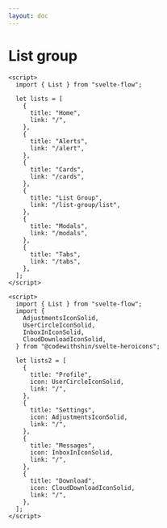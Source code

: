 ```yaml
---
layout: doc
---
```


<script>
  import { List } from "svelte-flow";
  import {
    AdjustmentsIconSolid,
    UserCircleIconSolid,
    InboxInIconSolid,
    CloudDownloadIconSolid,
  } from "@codewithshin/svelte-heroicons";
  let lists = [
    {
      title: "Home",
      link: "/",
    },
    {
      title: "Alerts",
      link: "/alert",
    },
    {
      title: "Cards",
      link: "/cards",
    },
    {
      title: "List Group",
      link: "/list-group/list",
    },
    {
      title: "Modals",
      link: "/modals",
    },
    {
      title: "Tabs",
      link: "/tabs",
    },
  ];
  let lists2 = [
    {
      title: "Profile",
      icon: UserCircleIconSolid,
      link: "/",
    },
    {
      title: "Settings",
      icon: AdjustmentsIconSolid,
      link: "/",
    },
    {
      title: "Messages",
      icon: InboxInIconSolid,
      link: "/",
    },
    {
      title: "Download",
      icon: CloudDownloadIconSolid,
      link: "/",
    },
  ];
</script>

<h1 class="text-3xl w-full dark:text-white">List group</h1>

<div
  class="container flex flex-wrap space-x-8 justify-center rounded-xl my-4 mx-auto bg-gradient-to-r bg-white dark:bg-gray-900 border border-gray-200 dark:border-gray-700 p-2 sm:p-6"
>
 <List {lists} />
</div>


```svelte
<script>
  import { List } from "svelte-flow";

  let lists = [
    {
      title: "Home",
      link: "/",
    },
    {
      title: "Alerts",
      link: "/alert",
    },
    {
      title: "Cards",
      link: "/cards",
    },
    {
      title: "List Group",
      link: "/list-group/list",
    },
    {
      title: "Modals",
      link: "/modals",
    },
    {
      title: "Tabs",
      link: "/tabs",
    },
  ];
</script>
````

<div
  class="container flex flex-wrap space-x-8 justify-center rounded-xl my-4 mx-auto bg-gradient-to-r bg-white dark:bg-gray-900 border border-gray-200 dark:border-gray-700 p-2 sm:p-6"
>
  <List lists={lists2} />
</div>

```svelte
<script>
  import { List } from "svelte-flow";
  import {
    AdjustmentsIconSolid,
    UserCircleIconSolid,
    InboxInIconSolid,
    CloudDownloadIconSolid,
  } from "@codewithshin/svelte-heroicons";

  let lists2 = [
    {
      title: "Profile",
      icon: UserCircleIconSolid,
      link: "/",
    },
    {
      title: "Settings",
      icon: AdjustmentsIconSolid,
      link: "/",
    },
    {
      title: "Messages",
      icon: InboxInIconSolid,
      link: "/",
    },
    {
      title: "Download",
      icon: CloudDownloadIconSolid,
      link: "/",
    },
  ];
</script>
```